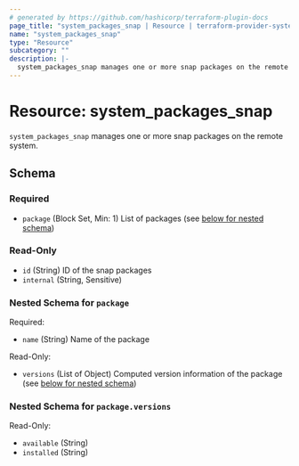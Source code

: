 ```yaml
---
# generated by https://github.com/hashicorp/terraform-plugin-docs
page_title: "system_packages_snap | Resource | terraform-provider-system"
name: "system_packages_snap"
type: "Resource"
subcategory: ""
description: |-
  system_packages_snap manages one or more snap packages on the remote system.
---
```


# Resource: system_packages_snap

`system_packages_snap` manages one or more snap packages on the remote system.



<!-- schema generated by tfplugindocs -->
## Schema

### Required

- `package` (Block Set, Min: 1) List of packages (see [below for nested schema](#nestedblock--package))

### Read-Only

- `id` (String) ID of the snap packages
- `internal` (String, Sensitive)

<a id="nestedblock--package"></a>
### Nested Schema for `package`

Required:

- `name` (String) Name of the package

Read-Only:

- `versions` (List of Object) Computed version information of the package (see [below for nested schema](#nestedatt--package--versions))

<a id="nestedatt--package--versions"></a>
### Nested Schema for `package.versions`

Read-Only:

- `available` (String)
- `installed` (String)

